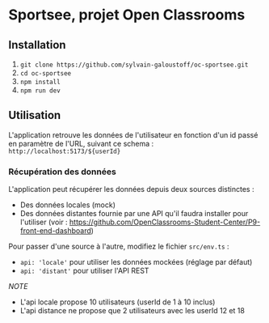 # Sportsee, projet Open Classrooms

## Installation

1. `git clone https://github.com/sylvain-galoustoff/oc-sportsee.git`
2. `cd oc-sportsee`
3. `npm install`
4. `npm run dev`

## Utilisation

L'application retrouve les données de l'utilisateur en fonction d'un id passé en paramètre de l'URL, suivant ce schema :
`http://localhost:5173/${userId}`

### Récupération des données

L'application peut récupérer les données depuis deux sources distinctes :

- Des données locales (mock)
- Des données distantes fournie par une API qu'il faudra installer pour l'utiliser (voir : https://github.com/OpenClassrooms-Student-Center/P9-front-end-dashboard)

Pour passer d'une source à l'autre, modifiez le fichier `src/env.ts` :

- `api: 'locale'` pour utiliser les données mockées (réglage par défaut)
- `api: 'distant'` pour utiliser l'API REST

_NOTE_

- L'api locale propose 10 utilisateurs (userId de 1 à 10 inclus)
- L'api distance ne propose que 2 utilisateurs avec les userId 12 et 18
